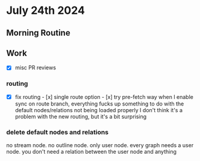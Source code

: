 # July 24th 2024

## Morning Routine

## Work

- [x] misc PR reviews

### routing

- [x] fix routing - [x] single route option - [x] try pre-fetch way
      when I enable sync on route branch, everything fucks up
      something to do with the default nodes/relations not being loaded properly
      I don't think it's a problem with the new routing, but it's a bit surprising

### delete default nodes and relations

no stream node. no outline node.
only user node.
every graph needs a user node.
you don't need a relation between the user node and anything
